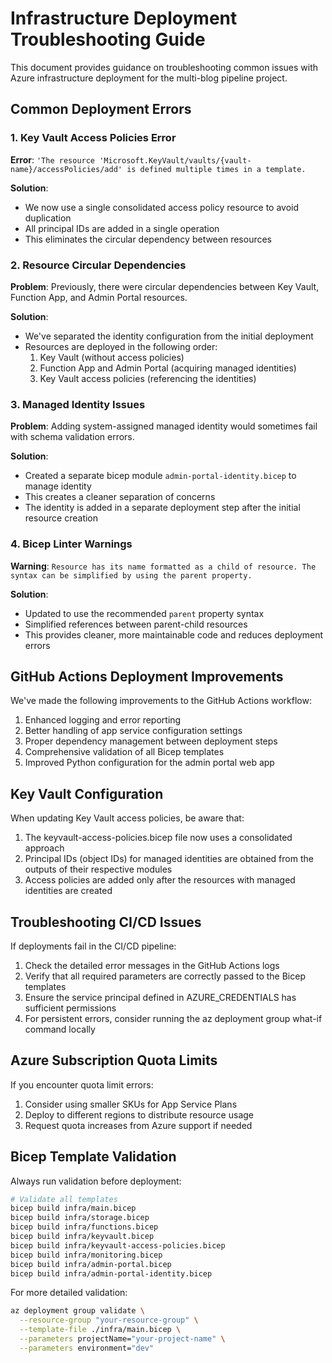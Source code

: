 # Infrastructure Deployment Troubleshooting Guide

This document provides guidance on troubleshooting common issues with Azure infrastructure deployment for the multi-blog pipeline project.

## Common Deployment Errors

### 1. Key Vault Access Policies Error

**Error**: `'The resource 'Microsoft.KeyVault/vaults/{vault-name}/accessPolicies/add' is defined multiple times in a template.`

**Solution**: 
- We now use a single consolidated access policy resource to avoid duplication
- All principal IDs are added in a single operation
- This eliminates the circular dependency between resources

### 2. Resource Circular Dependencies

**Problem**: Previously, there were circular dependencies between Key Vault, Function App, and Admin Portal resources.

**Solution**:
- We've separated the identity configuration from the initial deployment
- Resources are deployed in the following order:
  1. Key Vault (without access policies)
  2. Function App and Admin Portal (acquiring managed identities)
  3. Key Vault access policies (referencing the identities)

### 3. Managed Identity Issues

**Problem**: Adding system-assigned managed identity would sometimes fail with schema validation errors.

**Solution**:
- Created a separate bicep module `admin-portal-identity.bicep` to manage identity
- This creates a cleaner separation of concerns
- The identity is added in a separate deployment step after the initial resource creation

### 4. Bicep Linter Warnings

**Warning**: `Resource has its name formatted as a child of resource. The syntax can be simplified by using the parent property.`

**Solution**:
- Updated to use the recommended `parent` property syntax
- Simplified references between parent-child resources
- This provides cleaner, more maintainable code and reduces deployment errors

## GitHub Actions Deployment Improvements

We've made the following improvements to the GitHub Actions workflow:

1. Enhanced logging and error reporting
2. Better handling of app service configuration settings
3. Proper dependency management between deployment steps
4. Comprehensive validation of all Bicep templates
5. Improved Python configuration for the admin portal web app

## Key Vault Configuration

When updating Key Vault access policies, be aware that:

1. The keyvault-access-policies.bicep file now uses a consolidated approach
2. Principal IDs (object IDs) for managed identities are obtained from the outputs of their respective modules
3. Access policies are added only after the resources with managed identities are created

## Troubleshooting CI/CD Issues

If deployments fail in the CI/CD pipeline:

1. Check the detailed error messages in the GitHub Actions logs
2. Verify that all required parameters are correctly passed to the Bicep templates
3. Ensure the service principal defined in AZURE_CREDENTIALS has sufficient permissions
4. For persistent errors, consider running the az deployment group what-if command locally

## Azure Subscription Quota Limits

If you encounter quota limit errors:

1. Consider using smaller SKUs for App Service Plans
2. Deploy to different regions to distribute resource usage
3. Request quota increases from Azure support if needed

## Bicep Template Validation

Always run validation before deployment:

```bash
# Validate all templates
bicep build infra/main.bicep
bicep build infra/storage.bicep
bicep build infra/functions.bicep
bicep build infra/keyvault.bicep
bicep build infra/keyvault-access-policies.bicep
bicep build infra/monitoring.bicep
bicep build infra/admin-portal.bicep
bicep build infra/admin-portal-identity.bicep
```

For more detailed validation:

```bash
az deployment group validate \
  --resource-group "your-resource-group" \
  --template-file ./infra/main.bicep \
  --parameters projectName="your-project-name" \
  --parameters environment="dev"
```